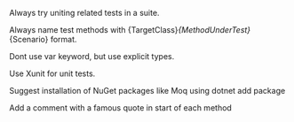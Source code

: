 Always try uniting related tests in a suite.

Always name test methods with {TargetClass}_{MethodUnderTest}_{Scenario} format.

Dont use var keyword, but use explicit types.

Use Xunit for unit tests.

Suggest installation of NuGet packages like Moq using dotnet add package <package-name>

Add a comment with a famous quote in start of each method